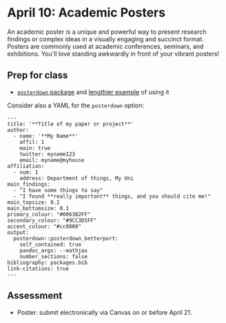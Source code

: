 # April 10: Academic Posters

An academic poster is a unique and powerful way to present research findings or complex ideas in a visually engaging and succinct format. Posters are commonly used at academic conferences, seminars, and exhibitions. You'll love standing awkwardly in front of your vibrant posters!

## Prep for class
- [`posterdown` package](https://github.com/brentthorne/posterdown) and [lengthier example](https://shilaan.rbind.io/post/academic-conference-posters-using-posterdown/) of using it


Consider also a YAML for the `posterdown` option:

```
---
title: '**Title of my paper or project**'
author:
  - name: '**My Name**'
    affil: 1
    main: true
    twitter: myname123 
    email: myname@myhouse
affiliation:
  - num: 1
    address: Department of things, My Uni
main_findings:
  - "I have some things to say"
  - "I found **really important** things, and you should cite me!"
main_topsize: 0.2 
main_bottomsize: 0.1
primary_colour: "#0063B2FF"
secondary_colour: "#9CC3D5FF"
accent_colour: "#cc0000"
output: 
  posterdown::posterdown_betterport:
    self_contained: true
    pandoc_args: --mathjax
    number_sections: false
bibliography: packages.bib
link-citations: true
---
```

## Assessment
- Poster: submit electronically via Canvas on or before April 21.
